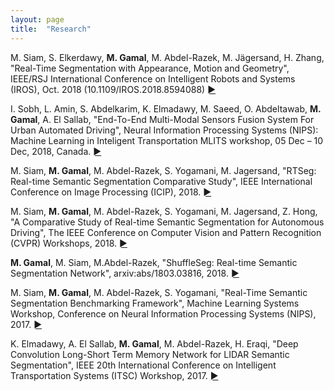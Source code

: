 ```yaml
---
layout: page
title:  "Research"
---
```


M. Siam, S. Elkerdawy, **M. Gamal**, M. Abdel-Razek, M. Jägersand, H. Zhang, "Real-Time Segmentation with Appearance, Motion and Geometry", IEEE/RSJ International Conference on Intelligent Robots and Systems (IROS), Oct. 2018 (10.1109/IROS.2018.8594088) [►](https://ieeexplore.ieee.org/document/8594088/)

I. Sobh, L. Amin, S. Abdelkarim, K. Elmadawy, M. Saeed, O. Abdeltawab, **M. Gamal**, A. El Sallab, "End-To-End Multi-Modal Sensors Fusion System For Urban Automated Driving", Neural Information Processing Systems (NIPS): Machine Learning in Inteligent Transportation MLITS workshop, 05 Dec – 10 Dec, 2018, Canada. [►](https://openreview.net/forum?id=Byx4Xkqjcm)

M. Siam, **M. Gamal**, M. Abdel-Razek, S. Yogamani, M. Jagersand, "RTSeg: Real-time Semantic Segmentation Comparative Study", IEEE International Conference on Image Processing (ICIP), 2018. [►](https://arxiv.org/abs/1803.02758)

M. Siam, **M. Gamal**, M. Abdel-Razek, S. Yogamani, M. Jagersand, Z. Hong, "A Comparative Study of Real-time Semantic Segmentation for Autonomous Driving", The IEEE Conference on Computer Vision and Pattern Recognition (CVPR) Workshops, 2018. [►](http://openaccess.thecvf.com/content_cvpr_2018_workshops/w12/html/Siam_A_Comparative_Study_CVPR_2018_paper.html)

**M. Gamal**, M. Siam, M.Abdel-Razek, "ShuffleSeg: Real-time Semantic Segmentation Network", arxiv:abs/1803.03816, 2018. [►](https://arxiv.org/abs/1803.03816)

M. Siam, **M. Gamal**, M. Abdel-Razek, S. Yogamani, "Real-Time Semantic Segmentation Benchmarking Framework", Machine Learning Systems Workshop, Conference on Neural Information Processing Systems (NIPS), 2017. [►](http://learningsys.org/nips17/assets/papers/paper_20.pdf)

K. Elmadawy, A. El Sallab, **M. Gamal**, M. Abdel-Razek, H. Eraqi, "Deep Convolution Long-Short Term Memory Network for LIDAR Semantic Segmentation", IEEE 20th International Conference on Intelligent Transportation Systems (ITSC) Workshop, 2017. [►](https://www.researchgate.net/publication/320812046_Deep_Convolution_Long-Short_Term_Memory_Network_for_LIDAR_Semantic_Segmentation)




